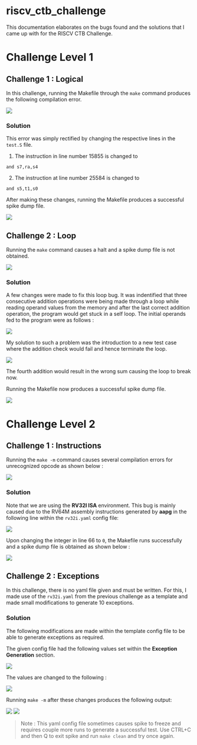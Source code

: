 # riscv_ctb_challenge

This documentation elaborates on the bugs found and the solutions that I came up with for the RISCV CTB Challenge.

# Challenge Level 1

## Challenge 1 : Logical

In this challenge, running the Makefile through the `make` command produces the following compilation error.

![](/resources/1_1.png)

### Solution

This error was simply rectified by changing the respective lines in the `test.S` file.

1. The instruction in line number 15855 is changed to

```Assembly
and s7,ra,s4
```

2. The instruction at line number 25584 is changed to

```Assembly
and s5,t1,s0
```

After making these changes, running the Makefile produces a successful spike dump file.

![](/resources/1_2.png)

## Challenge 2 : Loop

Running the `make` command causes a halt and a spike dump file is not obtained.

![](/resources/2_1.png)

### Solution

A few changes were made to fix this loop bug. It was indentified that three consecutive addition operations were being made through a loop while reading operand values from the memory and after the last correct addition operation, the program would get stuck in a self loop. The initial operands fed to the program were as follows :

![](/resources/2_2.png)

My solution to such a problem was the introduction to a new test case where the addition check would fail and hence terminate the loop.

![](/resources/2_3.png)

The fourth addition would result in the wrong sum causing the loop to break now.

Running the Makefile now produces a successful spike dump file.

![](/resources/2_4.png)

# Challenge Level 2

## Challenge 1 : Instructions

Running the `make -m` command causes several compilation errors for unrecognized opcode as shown below :

![](/resources/3_1.png)

### Solution

Note that we are using the **RV32I ISA** environment. This bug is mainly caused due to the RV64M assembly instructions generated by **aapg** in the following line within the `rv32i.yaml` config file:

![](/resources/3_2.png)

Upon changing the integer in line 66 to `0`, the Makefile runs successfully and a spike dump file is obtained as shown below :

![](/resources/3_3.png)

## Challenge 2 : Exceptions

In this challenge, there is no yaml file given and must be written. For this, I made use of the `rv32i.yaml` from the previous challenge as a template and made small modifications to generate 10 exceptions.

### Solution

The following modifications are made within the template config file to be able to generate exceptions as required.

The given config file had the following values set within the **Exception Generation** section.

![](/resources/4_1.png)

The values are changed to the following :

![](/resources/4_2.png)

Running `make -m` after these changes produces the following output:

![](/resources/4_3.png)
![](/resources/4_4.png)

> Note : This yaml config file sometimes causes spike to freeze and requires couple more runs to generate a successful test. Use CTRL+C and then Q to exit spike and run `make clean` and try once again.
